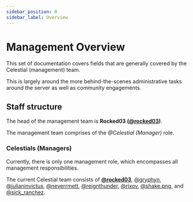 ```yaml
---
sidebar_position: 0
sidebar_label: Overview
---
```


# Management Overview

This set of documentation covers fields that are generally covered by the Celestial (management) team.

This is largely around the more behind-the-scenes administrative tasks around the server as well as community engagements. 

## Staff structure

The head of the management team is **Rocked03 ([@rocked03](https://discord.com/users/204778476102877187))**.

The management team comprises of the *@Celestial (Manager)* role. 

### Celestials (Managers)

Currently, there is only one management role, which encompasses all management responsibilities.

The current Celestial team consists of **[@rocked03](https://discord.com/users/204778476102877187)**, [@gryphyn](https://discord.com/users/425133411837935628), [@julianinvictus](https://discord.com/users/621018366655725570), [@neverrmett](https://discord.com/users/734640971232444486), [@reignthunder](https://discord.com/users/217157630215323648), [@rixov](https://discord.com/users/1289511684058120193), [@shake.png](https://discord.com/users/1034384071415050300), and [@sick_ranchez](https://discord.com/users/947853707331121282).
